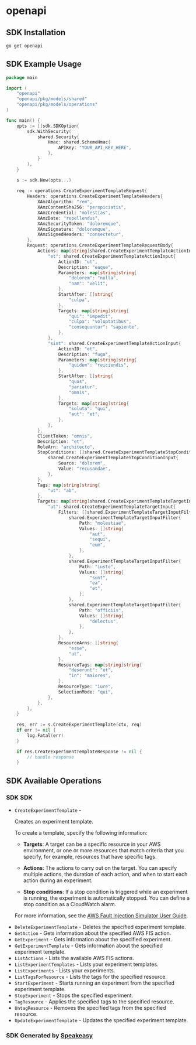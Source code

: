 # openapi

<!-- Start SDK Installation -->
## SDK Installation

```bash
go get openapi
```
<!-- End SDK Installation -->

## SDK Example Usage
<!-- Start SDK Example Usage -->
```go
package main

import (
    "openapi"
    "openapi/pkg/models/shared"
    "openapi/pkg/models/operations"
)

func main() {
    opts := []sdk.SDKOption{
        sdk.WithSecurity(
            shared.Security{
                Hmac: shared.SchemeHmac{
                    APIKey: "YOUR_API_KEY_HERE",
                },
            }
        ),
    }

    s := sdk.New(opts...)
    
    req := operations.CreateExperimentTemplateRequest{
        Headers: operations.CreateExperimentTemplateHeaders{
            XAmzAlgorithm: "rem",
            XAmzContentSha256: "perspiciatis",
            XAmzCredential: "molestias",
            XAmzDate: "repellendus",
            XAmzSecurityToken: "doloremque",
            XAmzSignature: "doloremque",
            XAmzSignedHeaders: "consectetur",
        },
        Request: operations.CreateExperimentTemplateRequestBody{
            Actions: map[string]shared.CreateExperimentTemplateActionInput{
                "et": shared.CreateExperimentTemplateActionInput{
                    ActionID: "ut",
                    Description: "eaque",
                    Parameters: map[string]string{
                        "dolorem": "nulla",
                        "nam": "velit",
                    },
                    StartAfter: []string{
                        "culpa",
                    },
                    Targets: map[string]string{
                        "qui": "impedit",
                        "culpa": "voluptatibus",
                        "consequuntur": "sapiente",
                    },
                },
                "sint": shared.CreateExperimentTemplateActionInput{
                    ActionID: "et",
                    Description: "fuga",
                    Parameters: map[string]string{
                        "quidem": "reiciendis",
                    },
                    StartAfter: []string{
                        "quas",
                        "pariatur",
                        "omnis",
                    },
                    Targets: map[string]string{
                        "soluta": "qui",
                        "aut": "et",
                    },
                },
            },
            ClientToken: "omnis",
            Description: "et",
            RoleArn: "architecto",
            StopConditions: []shared.CreateExperimentTemplateStopConditionInput{
                shared.CreateExperimentTemplateStopConditionInput{
                    Source: "dolorem",
                    Value: "recusandae",
                },
            },
            Tags: map[string]string{
                "ut": "ab",
            },
            Targets: map[string]shared.CreateExperimentTemplateTargetInput{
                "ut": shared.CreateExperimentTemplateTargetInput{
                    Filters: []shared.ExperimentTemplateTargetInputFilter{
                        shared.ExperimentTemplateTargetInputFilter{
                            Path: "molestiae",
                            Values: []string{
                                "aut",
                                "sequi",
                                "eum",
                            },
                        },
                        shared.ExperimentTemplateTargetInputFilter{
                            Path: "iusto",
                            Values: []string{
                                "sunt",
                                "ea",
                                "et",
                            },
                        },
                        shared.ExperimentTemplateTargetInputFilter{
                            Path: "officiis",
                            Values: []string{
                                "delectus",
                            },
                        },
                    },
                    ResourceArns: []string{
                        "esse",
                        "ut",
                    },
                    ResourceTags: map[string]string{
                        "deserunt": "ut",
                        "in": "maiores",
                    },
                    ResourceType: "iure",
                    SelectionMode: "qui",
                },
            },
        },
    }
    
    res, err := s.CreateExperimentTemplate(ctx, req)
    if err != nil {
        log.Fatal(err)
    }

    if res.CreateExperimentTemplateResponse != nil {
        // handle response
    }
```
<!-- End SDK Example Usage -->

<!-- Start SDK Available Operations -->
## SDK Available Operations

### SDK SDK

* `CreateExperimentTemplate` - <p>Creates an experiment template. </p> <p>To create a template, specify the following information: </p> <ul> <li> <p> <b>Targets</b>: A target can be a specific resource in your AWS environment, or one or more resources that match criteria that you specify, for example, resources that have specific tags.</p> </li> <li> <p> <b>Actions</b>: The actions to carry out on the target. You can specify multiple actions, the duration of each action, and when to start each action during an experiment.</p> </li> <li> <p> <b>Stop conditions</b>: If a stop condition is triggered while an experiment is running, the experiment is automatically stopped. You can define a stop condition as a CloudWatch alarm.</p> </li> </ul> <p>For more information, see the <a href="https://docs.aws.amazon.com/fis/latest/userguide/">AWS Fault Injection Simulator User Guide</a>.</p>
* `DeleteExperimentTemplate` - Deletes the specified experiment template.
* `GetAction` - Gets information about the specified AWS FIS action.
* `GetExperiment` - Gets information about the specified experiment.
* `GetExperimentTemplate` - Gets information about the specified experiment template.
* `ListActions` - Lists the available AWS FIS actions.
* `ListExperimentTemplates` - Lists your experiment templates.
* `ListExperiments` - Lists your experiments.
* `ListTagsForResource` - Lists the tags for the specified resource.
* `StartExperiment` - Starts running an experiment from the specified experiment template.
* `StopExperiment` - Stops the specified experiment.
* `TagResource` - Applies the specified tags to the specified resource.
* `UntagResource` - Removes the specified tags from the specified resource.
* `UpdateExperimentTemplate` - Updates the specified experiment template.

<!-- End SDK Available Operations -->

### SDK Generated by [Speakeasy](https://docs.speakeasyapi.dev/docs/using-speakeasy/client-sdks)
